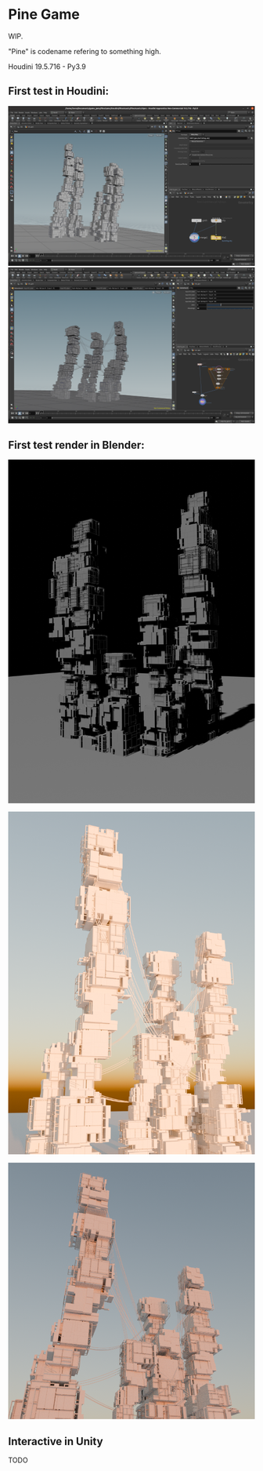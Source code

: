 # Pine Game

WIP.

"Pine" is codename refering to something high.

Houdini 19.5.716 - Py3.9

## First test in Houdini:

![](RepoResources/houdini1.png)
![](RepoResources/houdini2.png)

## First test render in Blender:

![](RepoResources/test1.png)

![](RepoResources/test2.png)

![](RepoResources/test3.png)

## Interactive in Unity

TODO
